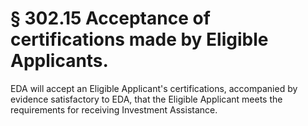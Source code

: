 # § 302.15   Acceptance of certifications made by Eligible Applicants.

EDA will accept an Eligible Applicant's certifications, accompanied by evidence satisfactory to EDA, that the Eligible Applicant meets the requirements for receiving Investment Assistance.




